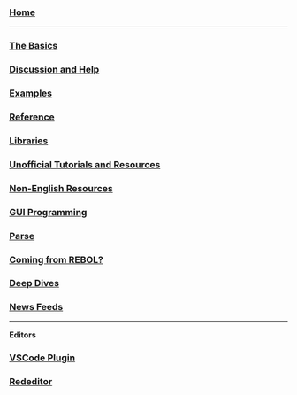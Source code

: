 ### [Home](https://github.com/red/red/wiki)

***

### [The Basics](https://github.com/red/red/wiki/The-Basics)

### [Discussion and Help](https://github.com/red/red/wiki/Discussion-and-Help)

### [Examples](https://github.com/red/red/wiki/Examples)

### [Reference](https://github.com/red/red/wiki/Reference)

### [Libraries](https://github.com/red/red/wiki/Libraries)

### [Unofficial Tutorials and Resources](https://github.com/red/red/wiki/%5BLINKS%5D-Unofficial-Tutorials-and-Resources)

### [Non-English Resources](https://github.com/red/red/wiki/%5BLINKS%5D-Non-English-Resources)

### [GUI Programming](https://github.com/red/red/wiki/%5BLINKS%5D-GUI-Programming)

### [Parse](https://github.com/red/red/wiki/%5BDOC%5D-Parse)

### [Coming from REBOL?](https://github.com/red/red/wiki/%5BLINKS%5D-Coming-from-REBOL)

### [Deep Dives](https://github.com/red/red/wiki/%5BLINKS%5D-Deep-Dives)

### [News Feeds](https://github.com/red/red/wiki/News-Feeds)
***
**Editors**
### [VSCode Plugin](https://github.com/red/red/wiki/Visual-Studio-Code-Plugin)

### [Rededitor](http://helpin.red/Rededitor.html)

